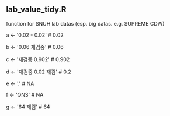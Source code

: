 ## lab_value_tidy.R

function for SNUH lab datas (esp. big datas. e.g. SUPREME CDW)

a <- '0.02 - 0.02' # 0.02

b <- '0.06 재검중' # 0.06

c <- '재검중 0.902' # 0.902

d <- '재검중 0.02 재검' # 0.2

e <- '.' # NA

f <- 'QNS' # NA

g <- '64 재검' # 64

